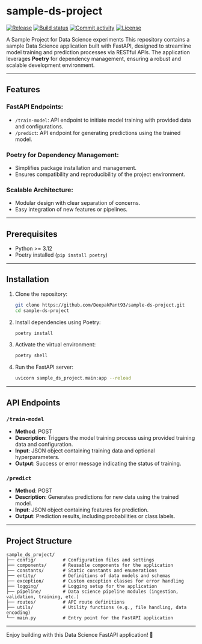 # sample-ds-project

[![Release](https://img.shields.io/github/v/release/DeepakPant93/sample-ds-project)](https://img.shields.io/github/v/release/DeepakPant93/sample-ds-project)
[![Build status](https://img.shields.io/github/actions/workflow/status/DeepakPant93/sample-ds-project/main.yml?branch=main)](https://github.com/DeepakPant93/sample-ds-project/actions/workflows/main.yml?query=branch%3Amain)
[![Commit activity](https://img.shields.io/github/commit-activity/m/DeepakPant93/sample-ds-project)](https://img.shields.io/github/commit-activity/m/DeepakPant93/sample-ds-project)
[![License](https://img.shields.io/github/license/DeepakPant93/sample-ds-project)](https://img.shields.io/github/license/DeepakPant93/sample-ds-project)

A Sample Project for Data Science experiments
This repository contains a sample Data Science application built with FastAPI, designed to streamline model training and prediction processes via RESTful APIs. The application leverages **Poetry** for dependency management, ensuring a robust and scalable development environment.

---

## Features

### FastAPI Endpoints:

-   `/train-model`: API endpoint to initiate model training with provided data and configurations.
-   `/predict`: API endpoint for generating predictions using the trained model.

### Poetry for Dependency Management:

-   Simplifies package installation and management.
-   Ensures compatibility and reproducibility of the project environment.

### Scalable Architecture:

-   Modular design with clear separation of concerns.
-   Easy integration of new features or pipelines.

---

## Prerequisites

-   Python >= 3.12
-   Poetry installed (`pip install poetry`)

---

## Installation

1. Clone the repository:

    ```bash
    git clone https://github.com/DeepakPant93/sample-ds-project.git
    cd sample-ds-project
    ```

2. Install dependencies using Poetry:

    ```bash
    poetry install
    ```

3. Activate the virtual environment:

    ```bash
    poetry shell
    ```

4. Run the FastAPI server:

    ```bash
    uvicorn sample_ds_project.main:app --reload
    ```

---

## API Endpoints

### `/train-model`

-   **Method**: POST
-   **Description**: Triggers the model training process using provided training data and configuration.
-   **Input**: JSON object containing training data and optional hyperparameters.
-   **Output**: Success or error message indicating the status of training.

### `/predict`

-   **Method**: POST
-   **Description**: Generates predictions for new data using the trained model.
-   **Input**: JSON object containing features for prediction.
-   **Output**: Prediction results, including probabilities or class labels.

---

## Project Structure

```plaintext
sample_ds_project/
├── config/          # Configuration files and settings
├── components/      # Reusable components for the application
├── constants/       # Static constants and enumerations
├── entity/          # Definitions of data models and schemas
├── exception/       # Custom exception classes for error handling
├── logging/         # Logging setup for the application
├── pipeline/        # Data science pipeline modules (ingestion, validation, training, etc.)
├── routes/          # API route definitions
├── utils/           # Utility functions (e.g., file handling, data encoding)
└── main.py          # Entry point for the FastAPI application
```

---

Enjoy building with this Data Science FastAPI application! 🚀

